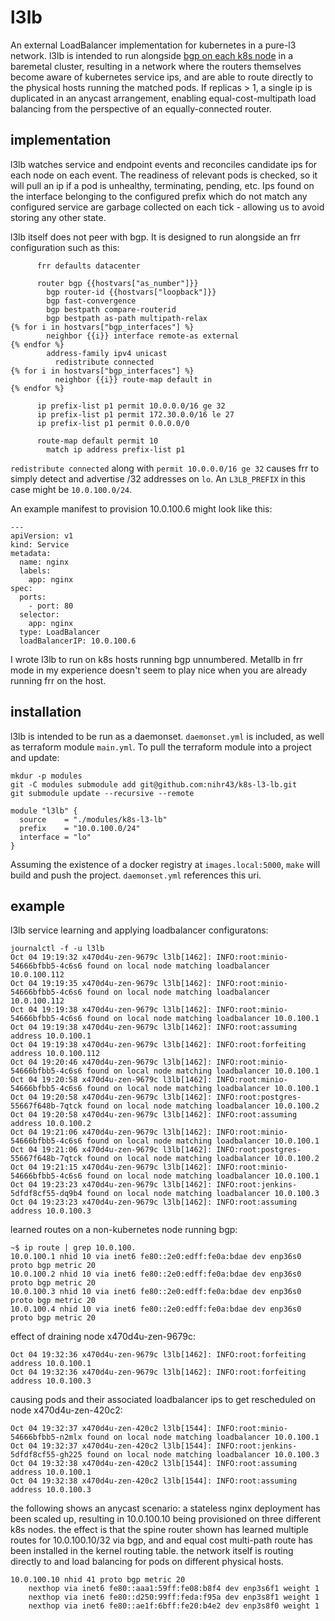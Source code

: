 # l3lb

An external LoadBalancer implementation for kubernetes in a pure-l3 network.  l3lb is intended to run alongside [bgp on each k8s node](https://github.com/nihr43/bgp-unnumbered) in a baremetal cluster, resulting in a network where the routers themselves become aware of kubernetes service ips, and are able to route directly to the physical hosts running the matched pods.  If replicas > 1, a single ip is duplicated in an anycast arrangement, enabling equal-cost-multipath load balancing from the perspective of an equally-connected router.

## implementation

l3lb watches service and endpoint events and reconciles candidate ips for each node on each event.  The readiness of relevant pods is checked, so it will pull an ip if a pod is unhealthy, terminating, pending, etc.  Ips found on the interface belonging to the configured prefix which do not match any configured service are garbage collected on each tick - allowing us to avoid storing any other state.

l3lb itself does not peer with bgp.  It is designed to run alongside an frr configuration such as this:

```
      frr defaults datacenter

      router bgp {{hostvars["as_number"]}}
        bgp router-id {{hostvars["loopback"]}}
        bgp fast-convergence
        bgp bestpath compare-routerid
        bgp bestpath as-path multipath-relax
{% for i in hostvars["bgp_interfaces"] %}
        neighbor {{i}} interface remote-as external
{% endfor %}
        address-family ipv4 unicast
          redistribute connected
{% for i in hostvars["bgp_interfaces"] %}
          neighbor {{i}} route-map default in
{% endfor %}

      ip prefix-list p1 permit 10.0.0.0/16 ge 32
      ip prefix-list p1 permit 172.30.0.0/16 le 27
      ip prefix-list p1 permit 0.0.0.0/0

      route-map default permit 10
        match ip address prefix-list p1
```

`redistribute connected` along with `permit 10.0.0.0/16 ge 32` causes frr to simply detect and advertise /32 addresses on `lo`.  An `L3LB_PREFIX` in this case might be `10.0.100.0/24`.

An example manifest to provision 10.0.100.6 might look like this:

```
---
apiVersion: v1
kind: Service
metadata:
  name: nginx
  labels:
    app: nginx
spec:
  ports:
    - port: 80
  selector:
    app: nginx
  type: LoadBalancer
  loadBalancerIP: 10.0.100.6
```

I wrote l3lb to run on k8s hosts running bgp unnumbered.  Metallb in frr mode in my experience doesn't seem to play nice when you are already running frr on the host.

## installation

l3lb is intended to be run as a daemonset.  `daemonset.yml` is included, as well as terraform module `main.yml`.  To pull the terraform module into a project and update:

```
mkdur -p modules
git -C modules submodule add git@github.com:nihr43/k8s-l3-lb.git
git submodule update --recursive --remote
```

```
module "l3lb" {
  source    = "./modules/k8s-l3-lb"
  prefix    = "10.0.100.0/24"
  interface = "lo"
}
```

Assuming the existence of a docker registry at `images.local:5000`, `make` will build and push the project.
`daemonset.yml` references this uri.

## example

l3lb service learning and applying loadbalancer configuratons:

```
journalctl -f -u l3lb
Oct 04 19:19:32 x470d4u-zen-9679c l3lb[1462]: INFO:root:minio-54666bfbb5-4c6s6 found on local node matching loadbalancer 10.0.100.112
Oct 04 19:19:35 x470d4u-zen-9679c l3lb[1462]: INFO:root:minio-54666bfbb5-4c6s6 found on local node matching loadbalancer 10.0.100.112
Oct 04 19:19:38 x470d4u-zen-9679c l3lb[1462]: INFO:root:minio-54666bfbb5-4c6s6 found on local node matching loadbalancer 10.0.100.1
Oct 04 19:19:38 x470d4u-zen-9679c l3lb[1462]: INFO:root:assuming address 10.0.100.1
Oct 04 19:19:38 x470d4u-zen-9679c l3lb[1462]: INFO:root:forfeiting address 10.0.100.112
Oct 04 19:20:46 x470d4u-zen-9679c l3lb[1462]: INFO:root:minio-54666bfbb5-4c6s6 found on local node matching loadbalancer 10.0.100.1
Oct 04 19:20:58 x470d4u-zen-9679c l3lb[1462]: INFO:root:minio-54666bfbb5-4c6s6 found on local node matching loadbalancer 10.0.100.1
Oct 04 19:20:58 x470d4u-zen-9679c l3lb[1462]: INFO:root:postgres-55667f648b-7qtck found on local node matching loadbalancer 10.0.100.2
Oct 04 19:20:58 x470d4u-zen-9679c l3lb[1462]: INFO:root:assuming address 10.0.100.2
Oct 04 19:21:06 x470d4u-zen-9679c l3lb[1462]: INFO:root:minio-54666bfbb5-4c6s6 found on local node matching loadbalancer 10.0.100.1
Oct 04 19:21:06 x470d4u-zen-9679c l3lb[1462]: INFO:root:postgres-55667f648b-7qtck found on local node matching loadbalancer 10.0.100.2
Oct 04 19:21:15 x470d4u-zen-9679c l3lb[1462]: INFO:root:minio-54666bfbb5-4c6s6 found on local node matching loadbalancer 10.0.100.1
Oct 04 19:23:23 x470d4u-zen-9679c l3lb[1462]: INFO:root:jenkins-5dfdf8cf55-dq9b4 found on local node matching loadbalancer 10.0.100.3
Oct 04 19:23:23 x470d4u-zen-9679c l3lb[1462]: INFO:root:assuming address 10.0.100.3
```

learned routes on a non-kubernetes node running bgp:

```
~$ ip route | grep 10.0.100.
10.0.100.1 nhid 10 via inet6 fe80::2e0:edff:fe0a:bdae dev enp36s0 proto bgp metric 20 
10.0.100.2 nhid 10 via inet6 fe80::2e0:edff:fe0a:bdae dev enp36s0 proto bgp metric 20 
10.0.100.3 nhid 10 via inet6 fe80::2e0:edff:fe0a:bdae dev enp36s0 proto bgp metric 20 
10.0.100.4 nhid 10 via inet6 fe80::2e0:edff:fe0a:bdae dev enp36s0 proto bgp metric 20
```

effect of draining node x470d4u-zen-9679c:

```
Oct 04 19:32:36 x470d4u-zen-9679c l3lb[1462]: INFO:root:forfeiting address 10.0.100.1
Oct 04 19:32:36 x470d4u-zen-9679c l3lb[1462]: INFO:root:forfeiting address 10.0.100.3
```

causing pods and their associated loadbalancer ips to get rescheduled on node x470d4u-zen-420c2:

```
Oct 04 19:32:37 x470d4u-zen-420c2 l3lb[1544]: INFO:root:minio-54666bfbb5-n2mlx found on local node matching loadbalancer 10.0.100.1
Oct 04 19:32:37 x470d4u-zen-420c2 l3lb[1544]: INFO:root:jenkins-5dfdf8cf55-gh225 found on local node matching loadbalancer 10.0.100.3
Oct 04 19:32:38 x470d4u-zen-420c2 l3lb[1544]: INFO:root:assuming address 10.0.100.1
Oct 04 19:32:38 x470d4u-zen-420c2 l3lb[1544]: INFO:root:assuming address 10.0.100.3
```

the following shows an anycast scenario: a stateless nginx deployment has been scaled up, resulting in 10.0.100.10 being provisioned on three different k8s nodes.  the effect is that the spine router shown has learned multiple routes for 10.0.100.10/32 via bgp, and and equal cost multi-path route has been installed in the kernel routing table.  the network itself is routing directly to and load balancing for pods on different physical hosts.

```
10.0.100.10 nhid 41 proto bgp metric 20
	nexthop via inet6 fe80::aaa1:59ff:fe08:b8f4 dev enp3s6f1 weight 1
	nexthop via inet6 fe80::d250:99ff:feda:f95a dev enp3s8f1 weight 1
	nexthop via inet6 fe80::ae1f:6bff:fe20:b4e2 dev enp3s8f0 weight 1
```
